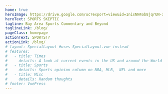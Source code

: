 ```yaml
---
home: true
heroImage: https://drive.google.com/uc?export=view&id=1nisNN4ob8jqrUN-xby5NWBNwrnx06bp7
heroText: SPORTS SKEPTIC
tagline: Bay Area Sports Commentary and Beyond
taglineLink: /blog/
pageClass: homepage
actionText: SPORTS!?
actionLink: /blog/
# layout: SpecialLayout #uses SpecialLayout.vue instead
# features:
#   - title: Times
#     details: A look at current events in the US and around the World
#   - title: Sports
#     details: Sports opinion column on NBA, MLB,  NFL and more
#   - title: Misc
#     details: Random thoughts
# footer: VuePress 
---
```


<!-- <Home/> -->